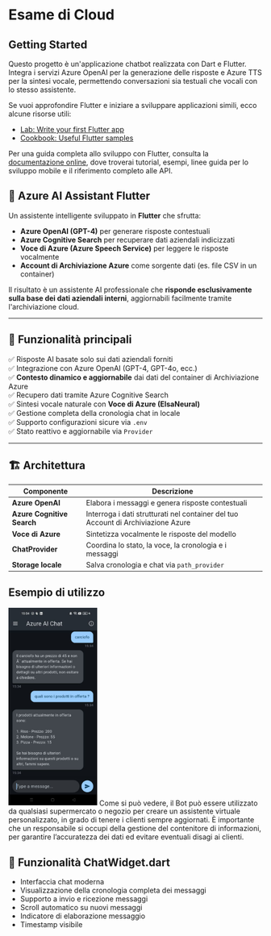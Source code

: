# Esame di Cloud

## Getting Started

Questo progetto è un'applicazione chatbot realizzata con Dart e Flutter.
Integra i servizi Azure OpenAI per la generazione delle risposte e Azure TTS per la sintesi vocale, permettendo conversazioni sia testuali che vocali con lo stesso assistente.

Se vuoi approfondire Flutter e iniziare a sviluppare applicazioni simili, ecco alcune risorse utili:

- [Lab: Write your first Flutter app](https://docs.flutter.dev/get-started/codelab)
- [Cookbook: Useful Flutter samples](https://docs.flutter.dev/cookbook)

Per una guida completa allo sviluppo con Flutter, consulta la
[documentazione online](https://docs.flutter.dev/), dove troverai tutorial, esempi, linee guida per lo sviluppo mobile e il riferimento completo alle API.

## 🤖 Azure AI Assistant Flutter

Un assistente intelligente sviluppato in **Flutter** che sfrutta:

- **Azure OpenAI (GPT-4)** per generare risposte contestuali
- **Azure Cognitive Search** per recuperare dati aziendali indicizzati
- **Voce di Azure (Azure Speech Service)** per leggere le risposte vocalmente
- **Account di Archiviazione Azure** come sorgente dati (es. file CSV in un container)

Il risultato è un assistente AI professionale che **risponde esclusivamente sulla base dei dati aziendali interni**, aggiornabili facilmente tramite l'archiviazione cloud.

---

## 🧠 Funzionalità principali

✅ Risposte AI basate solo sui dati aziendali forniti  
✅ Integrazione con Azure OpenAI (GPT-4, GPT-4o, ecc.)  
✅ **Contesto dinamico e aggiornabile** dai dati del container di Archiviazione Azure  
✅ Recupero dati tramite Azure Cognitive Search  
✅ Sintesi vocale naturale con **Voce di Azure (ElsaNeural)**  
✅ Gestione completa della cronologia chat in locale  
✅ Supporto configurazioni sicure via `.env`  
✅ Stato reattivo e aggiornabile via `Provider`

---

## 🏗️ Architettura

| Componente               | Descrizione                                                                 |
|--------------------------|-----------------------------------------------------------------------------|
| **Azure OpenAI**         | Elabora i messaggi e genera risposte contestuali                           |
| **Azure Cognitive Search** | Interroga i dati strutturati nel container del tuo Account di Archiviazione Azure |
| **Voce di Azure**        | Sintetizza vocalmente le risposte del modello                              |
| **ChatProvider**         | Coordina lo stato, la voce, la cronologia e i messaggi                     |
| **Storage locale**       | Salva cronologia e chat via `path_provider`    

## Esempio di utilizzo
<img src="image.png" alt="alt text" width="35%" />
Come si può vedere, il Bot può essere utilizzato da qualsiasi supermercato o negozio per creare un assistente virtuale personalizzato, in grado di tenere i clienti sempre aggiornati.
È importante che un responsabile si occupi della gestione del contenitore di informazioni, per garantire l’accuratezza dei dati ed evitare eventuali disagi ai clienti.

## 🚀 Funzionalità ChatWidget.dart
- Interfaccia chat moderna  
- Visualizzazione della cronologia completa dei messaggi  
- Supporto a invio e ricezione messaggi  
- Scroll automatico su nuovi messaggi  
- Indicatore di elaborazione messaggio
- Timestamp visibile  
  
 